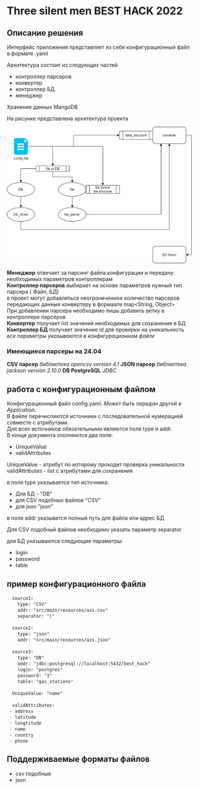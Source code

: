 # Three silent men BEST HACK 2022
## Описание решения
Интерфейс приложения представляет из себя конфигурационный файл в формате .yaml  

Архитектура состоит из следующих частей 
- контроллер парсеров
- конвертер
- контроллер БД
- менеджер

Хранение данных MangoDB

На рисунке представлена архитектура проекта

![alt tag](https://github.com/Kobzev0826/three-silent-men/blob/master/%D0%B0%D1%80%D1%85%D0%B8%D1%82%D0%B5%D0%BA%D1%82%D1%83%D1%80%D0%B0.png)

**Менеджер** отвечает за парсинг файла конфигурации и передачу необходимых параметров контроллерам  
**Контроллер парсеров** выбирает на основе параметров нужный тип парсера ( Файл, БД)  
в проект могут добавляться неогрониченное количество парсеров передающих данные конвертеру в формаате map<String, Object>  
При добавлении парсера необходимо лишь добавить ветку в контроллере парсеров  
**Конвертер** получает list значений необходимых для сохранения в БД  
**Контроллер БД** получает значение id для проверки на уникальность 
*все параметры указываются в конфигурационном файле*

### Имеющиеся парсеры на 24.04
**CSV парсер** *библиотека opencsv version 4.1*
**JSON парсер**  *библиотека jackson version 2.10.0*
**DB PostgreSQL** *JDBC*

## работа с конфигурационным файлом 
Конфигурационный файл config.yaml. *Может быть передан другой в Application.*  
В файле перечисляются источники с последовательной нумерацией совместе с атрибутами.  
Для всех источников обязательными являются поля type и addr.  
В конце документа зполняются два поля:
- UniqueValue
- validAttributes

UniqueValue - атрибут по которому проходит проверка уникальности
validAttributes - list с атрибутами для сохранения

в поле type указывается тип источника: 
- Для БД - "DB"
- для CSV подобных файлов "CSV"
- для json "json"

в поле addr указывется полный путь для файла или адрес БД  

Для CSV подобный файлов необходимо указать параметр separator  

для БД указываются следующие параметры: 
- login
- password
- table

## пример конфигурационного файла
```
  source1:  
    type: "CSV"  
    addr: "src/main/resources/azs.csv"  
    separator: "|"  
    
  source2:
    type: "json"
    addr: "src/main/resources/azs.json"
    
  source3:
    type: "DB"
    addr: "jdbc:postgresql://localhost:5432/best_hack"
    login: "postgres"
    password: "1"
    table: "gas_stations"
    
  UniqueValue: "name"
    
  validAttributes:
 - address
 - latitude
 - longtitude
 - name
 - country
 - phone
```

## Поддерживаемые форматы файлов
- csv подобные 
- json
